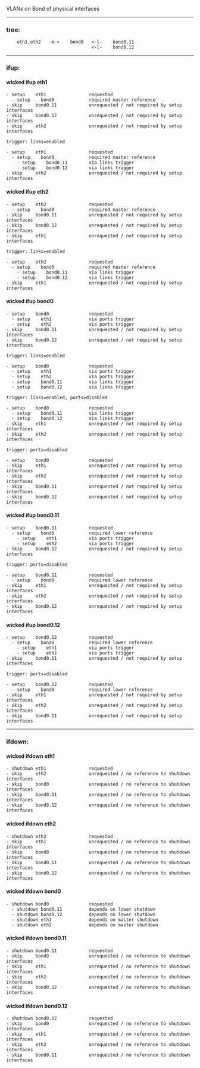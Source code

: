 VLANs on Bond of physical interfaces

---

### tree:
```
    eth1,eth2   -m->    bond0   <-l-    bond0.11
                                <-l-    bond0.12
```

---

### ifup:

#### wicked ifup eth1

    - setup    eth1                requested
      - setup    bond0             required master reference
    - skip     bond0.11            unrequested / not required by setup interfaces
    - skip     bond0.12            unrequested / not required by setup interfaces
    - skip     eth2                unrequested / not required by setup interfaces

    trigger: links=enabled

    - setup    eth1                requested
      - setup    bond0             required master reference
        - setup    bond0.11        via links trigger
        - setup    bond0.12        via links trigger
    - skip     eth2                unrequested / not required by setup interfaces

#### wicked ifup eth2

    - setup    eth2                requested
      - setup    bond0             required master reference
    - skip     bond0.11            unrequested / not required by setup interfaces
    - skip     bond0.12            unrequested / not required by setup interfaces
    - skip     eth1                unrequested / not required by setup interfaces

    trigger: links=enabled

    - setup    eth2                requested
      - setup    bond0             required master reference
        - setup    bond0.11        via links trigger
        - setup    bond0.12        via links trigger
    - skip     eth1                unrequested / not required by setup interfaces

#### wicked ifup bond0

    - setup    bond0               requested
      - setup    eth1              via ports trigger
      - setup    eth2              via ports trigger
    - skip     bond0.11            unrequested / not required by setup interfaces
    - skip     bond0.12            unrequested / not required by setup interfaces

    trigger: links=enabled

    - setup    bond0               requested
      - setup    eth1              via ports trigger
      - setup    eth2              via ports trigger
      - setup    bond0.11          via links trigger
      - setup    bond0.12          via links trigger

    trigger: links=enabled, ports=disabled

    - setup    bond0               requested
      - setup    bond0.11          via links trigger
      - setup    bond0.12          via links trigger
    - skip     eth1                unrequested / not required by setup interfaces
    - skip     eth2                unrequested / not required by setup interfaces

    trigger: ports=disabled

    - setup    bond0               requested
    - skip     eth1                unrequested / not required by setup interfaces
    - skip     eth2                unrequested / not required by setup interfaces
    - skip     bond0.11            unrequested / not required by setup interfaces
    - skip     bond0.12            unrequested / not required by setup interfaces

#### wicked ifup bond0.11

    - setup    bond0.11            requested
      - setup    bond0             required lower reference
        - setup    eth1            via ports trigger
        - setup    eth2            via ports trigger
    - skip     bond0.12            unrequested / not required by setup interfaces

    trigger: ports=disabled

    - setup    bond0.11            requested
      - setup    bond0             required lower reference
    - skip     eth1                unrequested / not required by setup interfaces
    - skip     eth2                unrequested / not required by setup interfaces
    - skip     bond0.12            unrequested / not required by setup interfaces

#### wicked ifup bond0.12

    - setup    bond0.12            requested
      - setup    bond0             required lower reference
        - setup    eth1            via ports trigger
        - setup    eth2            via ports trigger
    - skip     bond0.11            unrequested / not required by setup interfaces

    trigger: ports=disabled

    - setup    bond0.12            requested
      - setup    bond0             required lower reference
    - skip     eth1                unrequested / not required by setup interfaces
    - skip     eth2                unrequested / not required by setup interfaces
    - skip     bond0.11            unrequested / not required by setup interfaces

---

### ifdown:

#### wicked ifdown eth1

    - shutdown eth1                requested
    - skip     eth2                unrequested / no reference to shutdown interfaces
    - skip     bond0               unrequested / no reference to shutdown interfaces
    - skip     bond0.11            unrequested / no reference to shutdown interfaces
    - skip     bond0.12            unrequested / no reference to shutdown interfaces

#### wicked ifdown eth2

    - shutdown eth2                requested
    - skip     eth1                unrequested / no reference to shutdown interfaces
    - skip     bond0               unrequested / no reference to shutdown interfaces
    - skip     bond0.11            unrequested / no reference to shutdown interfaces
    - skip     bond0.12            unrequested / no reference to shutdown interfaces

#### wicked ifdown bond0

    - shutdown bond0               requested
      - shutdown bond0.11          depends on lower shutdown
      - shutdown bond0.12          depends on lower shutdown
      - shutdown eth1              depends on master shutdown
      - shutdown eth2              depends on master shutdown

#### wicked ifdown bond0.11

    - shutdown bond0.11            requested
    - skip     bond0               unrequested / no reference to shutdown interfaces
    - skip     eth1                unrequested / no reference to shutdown interfaces
    - skip     eth2                unrequested / no reference to shutdown interfaces
    - skip     bond0.12            unrequested / no reference to shutdown interfaces

#### wicked ifdown bond0.12

    - shutdown bond0.12            requested
    - skip     bond0               unrequested / no reference to shutdown interfaces
    - skip     eth1                unrequested / no reference to shutdown interfaces
    - skip     eth2                unrequested / no reference to shutdown interfaces
    - skip     bond0.11            unrequested / no reference to shutdown interfaces

